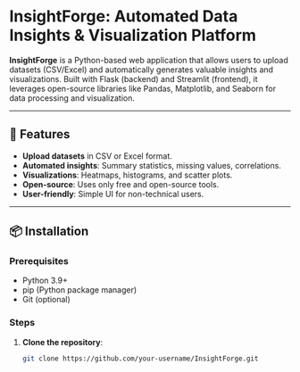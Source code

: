 # InsightForge: Automated Data Insights & Visualization Platform



**InsightForge** is a Python-based web application that allows users to upload datasets (CSV/Excel) and automatically generates valuable insights and visualizations. Built with Flask (backend) and Streamlit (frontend), it leverages open-source libraries like Pandas, Matplotlib, and Seaborn for data processing and visualization.

---

## 🚀 Features
- **Upload datasets** in CSV or Excel format.
- **Automated insights**: Summary statistics, missing values, correlations.
- **Visualizations**: Heatmaps, histograms, and scatter plots.
- **Open-source**: Uses only free and open-source tools.
- **User-friendly**: Simple UI for non-technical users.

---

## 📦 Installation

### Prerequisites
- Python 3.9+
- pip (Python package manager)
- Git (optional)

### Steps
1. **Clone the repository**:
   ```bash
   git clone https://github.com/your-username/InsightForge.git
